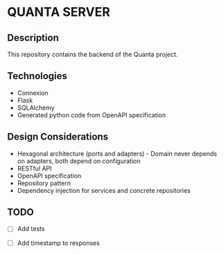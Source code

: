 # QUANTA SERVER

## Description
This repository contains the backend of the Quanta project.

## Technologies
- Connexion
- Flask
- SQLAlchemy
- Generated python code from OpenAPI specification

## Design Considerations
- Hexagonal architecture (ports and adapters) - Domain never depends on adapters, both depend on configuration
- RESTful API
- OpenAPI specification
- Repository pattern
- Dependency injection for services and concrete repositories

## TODO
- [ ] Add tests
- [ ] Add timestamp to responses


